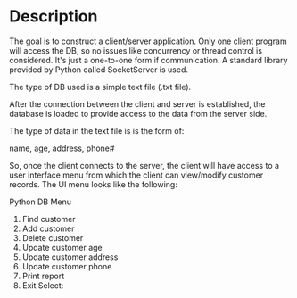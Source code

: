 # Description

The goal is to construct a client/server application. Only one client program will 
access the DB, so no issues like concurrency or thread control is considered. It's 
just a one-to-one form if communication. A standard library provided by Python 
called SocketServer is used.

The type of DB used is a simple text file (.txt file).

After the connection between the client and server is established, the database is 
loaded to provide access to the data from the server side.

The type of data in the text file is is the form of:

name, age, address, phone#

So, once the client connects to the server, the client will have access to a user 
interface menu from which the client can view/modify customer records. The UI menu 
looks like the following:

Python DB Menu

1. Find customer
2. Add customer
3. Delete customer
4. Update customer age
5. Update customer address
6. Update customer phone
7. Print report
8. Exit
Select:
